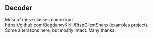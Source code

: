 ## Decoder

Most of these classes came from https://github.com/BogdanovKirill/RtspClientSharp (examples project). Some alterations here, 
but mostly intact. Many thanks.
